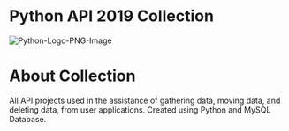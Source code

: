 # Python API 2019 Collection
![Python-Logo-PNG-Image](https://user-images.githubusercontent.com/36040531/60637797-d354c680-9de9-11e9-8bf7-9495f6ff440d.png)


# About Collection
All API projects used in the assistance of gathering data, moving data, and deleting data, from user applications. Created using Python and MySQL Database. 

